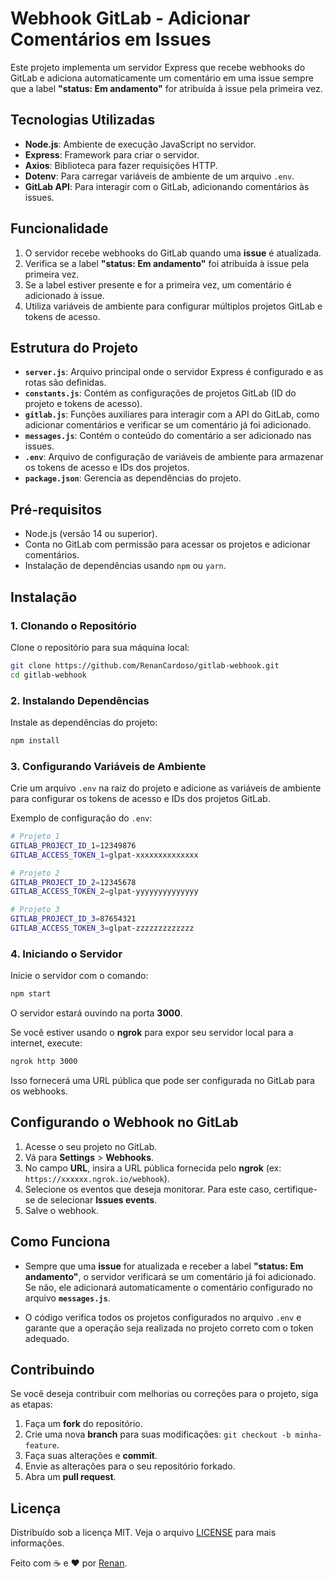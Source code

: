 
# Webhook GitLab - Adicionar Comentários em Issues

Este projeto implementa um servidor Express que recebe webhooks do GitLab e adiciona automaticamente um comentário em uma issue sempre que a label **"status: Em andamento"** for atribuída à issue pela primeira vez.

## Tecnologias Utilizadas

- **Node.js**: Ambiente de execução JavaScript no servidor.
- **Express**: Framework para criar o servidor.
- **Axios**: Biblioteca para fazer requisições HTTP.
- **Dotenv**: Para carregar variáveis de ambiente de um arquivo `.env`.
- **GitLab API**: Para interagir com o GitLab, adicionando comentários às issues.

## Funcionalidade

1. O servidor recebe webhooks do GitLab quando uma **issue** é atualizada.
2. Verifica se a label **"status: Em andamento"** foi atribuída à issue pela primeira vez.
3. Se a label estiver presente e for a primeira vez, um comentário é adicionado à issue.
4. Utiliza variáveis de ambiente para configurar múltiplos projetos GitLab e tokens de acesso.

## Estrutura do Projeto

- **`server.js`**: Arquivo principal onde o servidor Express é configurado e as rotas são definidas.
- **`constants.js`**: Contém as configurações de projetos GitLab (ID do projeto e tokens de acesso).
- **`gitlab.js`**: Funções auxiliares para interagir com a API do GitLab, como adicionar comentários e verificar se um comentário já foi adicionado.
- **`messages.js`**: Contém o conteúdo do comentário a ser adicionado nas issues.
- **`.env`**: Arquivo de configuração de variáveis de ambiente para armazenar os tokens de acesso e IDs dos projetos.
- **`package.json`**: Gerencia as dependências do projeto.

## Pré-requisitos

- Node.js (versão 14 ou superior).
- Conta no GitLab com permissão para acessar os projetos e adicionar comentários.
- Instalação de dependências usando `npm` ou `yarn`.

## Instalação

### 1. Clonando o Repositório

Clone o repositório para sua máquina local:

```bash
git clone https://github.com/RenanCardoso/gitlab-webhook.git
cd gitlab-webhook
```

### 2. Instalando Dependências

Instale as dependências do projeto:

```bash
npm install
```

### 3. Configurando Variáveis de Ambiente

Crie um arquivo `.env` na raiz do projeto e adicione as variáveis de ambiente para configurar os tokens de acesso e IDs dos projetos GitLab.

Exemplo de configuração do `.env`:

```bash
# Projeto 1
GITLAB_PROJECT_ID_1=12349876
GITLAB_ACCESS_TOKEN_1=glpat-xxxxxxxxxxxxxx

# Projeto 2
GITLAB_PROJECT_ID_2=12345678
GITLAB_ACCESS_TOKEN_2=glpat-yyyyyyyyyyyyyy

# Projeto 3
GITLAB_PROJECT_ID_3=87654321
GITLAB_ACCESS_TOKEN_3=glpat-zzzzzzzzzzzzz
```

### 4. Iniciando o Servidor

Inicie o servidor com o comando:

```bash
npm start
```

O servidor estará ouvindo na porta **3000**.

Se você estiver usando o **ngrok** para expor seu servidor local para a internet, execute:

```bash
ngrok http 3000
```

Isso fornecerá uma URL pública que pode ser configurada no GitLab para os webhooks.

## Configurando o Webhook no GitLab

1. Acesse o seu projeto no GitLab.
2. Vá para **Settings** > **Webhooks**.
3. No campo **URL**, insira a URL pública fornecida pelo **ngrok** (ex: `https://xxxxxx.ngrok.io/webhook`).
4. Selecione os eventos que deseja monitorar. Para este caso, certifique-se de selecionar **Issues events**.
5. Salve o webhook.

## Como Funciona

- Sempre que uma **issue** for atualizada e receber a label **"status: Em andamento"**, o servidor verificará se um comentário já foi adicionado. Se não, ele adicionará automaticamente o comentário configurado no arquivo **`messages.js`**.
  
- O código verifica todos os projetos configurados no arquivo `.env` e garante que a operação seja realizada no projeto correto com o token adequado.

## Contribuindo

Se você deseja contribuir com melhorias ou correções para o projeto, siga as etapas:

1. Faça um **fork** do repositório.
2. Crie uma nova **branch** para suas modificações: `git checkout -b minha-feature`.
3. Faça suas alterações e **commit**.
4. Envie as alterações para o seu repositório forkado.
5. Abra um **pull request**.

## Licença

Distribuído sob a licença MIT. Veja o arquivo [LICENSE](LICENSE) para mais informações.

Feito com ☕ e ❤️ por [Renan](https://github.com/RenanCardoso).